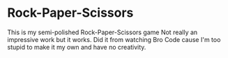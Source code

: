 # Rock-Paper-Scissors
This is my semi-polished Rock-Paper-Scissors game
Not really an impressive work but it works.
Did it from watching Bro Code cause I'm too stupid to make it my own and have no creativity.
